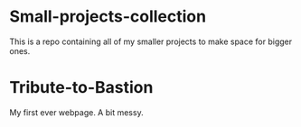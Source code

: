 # Small-projects-collection
This is a repo containing all of my smaller projects to make space for bigger ones.
# Tribute-to-Bastion

My first ever webpage. A bit messy.
